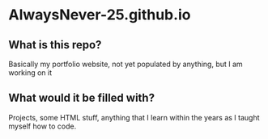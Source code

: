 # AlwaysNever-25.github.io
## What is this repo?
Basically my portfolio website, not yet populated by anything, but I am working on it

## What would it be filled with?
Projects, some HTML stuff, anything that I learn within the years as I taught myself how to code.